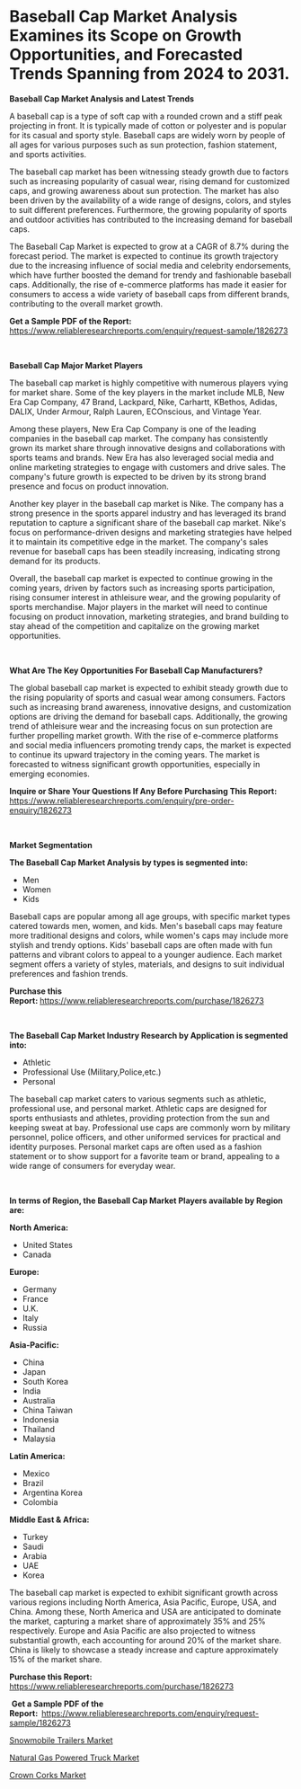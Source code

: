 <p><h1>Baseball Cap Market Analysis Examines its Scope on Growth Opportunities, and Forecasted Trends Spanning from 2024 to 2031.</h1></p><p><strong>Baseball Cap Market Analysis and Latest Trends</strong></p>
<p><p>A baseball cap is a type of soft cap with a rounded crown and a stiff peak projecting in front. It is typically made of cotton or polyester and is popular for its casual and sporty style. Baseball caps are widely worn by people of all ages for various purposes such as sun protection, fashion statement, and sports activities.</p><p>The baseball cap market has been witnessing steady growth due to factors such as increasing popularity of casual wear, rising demand for customized caps, and growing awareness about sun protection. The market has also been driven by the availability of a wide range of designs, colors, and styles to suit different preferences. Furthermore, the growing popularity of sports and outdoor activities has contributed to the increasing demand for baseball caps.</p><p>The Baseball Cap Market is expected to grow at a CAGR of 8.7% during the forecast period. The market is expected to continue its growth trajectory due to the increasing influence of social media and celebrity endorsements, which have further boosted the demand for trendy and fashionable baseball caps. Additionally, the rise of e-commerce platforms has made it easier for consumers to access a wide variety of baseball caps from different brands, contributing to the overall market growth.</p></p>
<p><strong>Get a Sample PDF of the Report:&nbsp;</strong> <a href="https://www.reliableresearchreports.com/enquiry/request-sample/1826273">https://www.reliableresearchreports.com/enquiry/request-sample/1826273</a></p>
<p>&nbsp;</p>
<p><strong>Baseball Cap Major Market Players</strong></p>
<p><p>The baseball cap market is highly competitive with numerous players vying for market share. Some of the key players in the market include MLB, New Era Cap Company, 47 Brand, Lackpard, Nike, Carhartt, KBethos, Adidas, DALIX, Under Armour, Ralph Lauren, ECOnscious, and Vintage Year.</p><p>Among these players, New Era Cap Company is one of the leading companies in the baseball cap market. The company has consistently grown its market share through innovative designs and collaborations with sports teams and brands. New Era has also leveraged social media and online marketing strategies to engage with customers and drive sales. The company's future growth is expected to be driven by its strong brand presence and focus on product innovation.</p><p>Another key player in the baseball cap market is Nike. The company has a strong presence in the sports apparel industry and has leveraged its brand reputation to capture a significant share of the baseball cap market. Nike's focus on performance-driven designs and marketing strategies have helped it to maintain its competitive edge in the market. The company's sales revenue for baseball caps has been steadily increasing, indicating strong demand for its products.</p><p>Overall, the baseball cap market is expected to continue growing in the coming years, driven by factors such as increasing sports participation, rising consumer interest in athleisure wear, and the growing popularity of sports merchandise. Major players in the market will need to continue focusing on product innovation, marketing strategies, and brand building to stay ahead of the competition and capitalize on the growing market opportunities.</p></p>
<p>&nbsp;</p>
<p><strong>What Are The Key Opportunities For Baseball Cap Manufacturers?</strong></p>
<p><p>The global baseball cap market is expected to exhibit steady growth due to the rising popularity of sports and casual wear among consumers. Factors such as increasing brand awareness, innovative designs, and customization options are driving the demand for baseball caps. Additionally, the growing trend of athleisure wear and the increasing focus on sun protection are further propelling market growth. With the rise of e-commerce platforms and social media influencers promoting trendy caps, the market is expected to continue its upward trajectory in the coming years. The market is forecasted to witness significant growth opportunities, especially in emerging economies.</p></p>
<p><strong>Inquire or Share Your Questions If Any Before Purchasing This Report:</strong> <a href="https://www.reliableresearchreports.com/enquiry/pre-order-enquiry/1826273">https://www.reliableresearchreports.com/enquiry/pre-order-enquiry/1826273</a></p>
<p>&nbsp;</p>
<p><strong>Market Segmentation</strong></p>
<p><strong>The Baseball Cap Market Analysis by types is segmented into:</strong></p>
<p><ul><li>Men</li><li>Women</li><li>Kids</li></ul></p>
<p><p>Baseball caps are popular among all age groups, with specific market types catered towards men, women, and kids. Men's baseball caps may feature more traditional designs and colors, while women's caps may include more stylish and trendy options. Kids' baseball caps are often made with fun patterns and vibrant colors to appeal to a younger audience. Each market segment offers a variety of styles, materials, and designs to suit individual preferences and fashion trends.</p></p>
<p><strong>Purchase this Report:&nbsp;</strong><a href="https://www.reliableresearchreports.com/purchase/1826273">https://www.reliableresearchreports.com/purchase/1826273</a></p>
<p>&nbsp;</p>
<p><strong>The Baseball Cap Market Industry Research by Application is segmented into:</strong></p>
<p><ul><li>Athletic</li><li>Professional Use (Military,Police,etc.)</li><li>Personal</li></ul></p>
<p><p>The baseball cap market caters to various segments such as athletic, professional use, and personal market. Athletic caps are designed for sports enthusiasts and athletes, providing protection from the sun and keeping sweat at bay. Professional use caps are commonly worn by military personnel, police officers, and other uniformed services for practical and identity purposes. Personal market caps are often used as a fashion statement or to show support for a favorite team or brand, appealing to a wide range of consumers for everyday wear.</p></p>
<p>&nbsp;</p>
<p><strong>In terms of Region, the Baseball Cap Market Players available by Region are:</strong></p>
<p>
    <p> <strong> North America: </strong>
        <ul>
            <li>United States</li>
            <li>Canada</li>
        </ul>
        </p> 
    <p> <strong> Europe: </strong>
        <ul>
            <li>Germany</li>
            <li>France</li>
            <li>U.K.</li>
            <li>Italy</li>
            <li>Russia</li>
        </ul>
        </p> 
    <p> <strong> Asia-Pacific: </strong>
        <ul>
            <li>China</li>
            <li>Japan</li>
            <li>South Korea</li>
            <li>India</li>
            <li>Australia</li>
            <li>China Taiwan</li>
            <li>Indonesia</li>
            <li>Thailand</li>
            <li>Malaysia</li>
        </ul>
        </p> 
    <p> <strong> Latin America: </strong>
        <ul>
            <li>Mexico</li>
            <li>Brazil</li>
            <li>Argentina Korea</li>
            <li>Colombia</li>
        </ul>
        </p> 
    <p> <strong> Middle East & Africa: </strong>
        <ul>
            <li>Turkey</li>
            <li>Saudi</li>
            <li>Arabia</li>
            <li>UAE</li>
            <li>Korea</li>
        </ul>
    </p>
    </p>
<p><p>The baseball cap market is expected to exhibit significant growth across various regions including North America, Asia Pacific, Europe, USA, and China. Among these, North America and USA are anticipated to dominate the market, capturing a market share of approximately 35% and 25% respectively. Europe and Asia Pacific are also projected to witness substantial growth, each accounting for around 20% of the market share. China is likely to showcase a steady increase and capture approximately 15% of the market share.</p></p>
<p><strong>Purchase this Report: </strong><a href="https://www.reliableresearchreports.com/purchase/1826273">https://www.reliableresearchreports.com/purchase/1826273</a></p>
<p>&nbsp;<strong>Get a Sample PDF of the Report:&nbsp;&nbsp;</strong><a href="https://www.reliableresearchreports.com/enquiry/request-sample/1826273">https://www.reliableresearchreports.com/enquiry/request-sample/1826273</a></p>
<p><strong></strong></p>
<p><p><a href="https://florentine-yuzu-f42.notion.site/Snowmobile-Trailers-Market-Challenges-Opportunities-and-Growth-Drivers-and-Major-Market-Players-f-1c77b2a324dd40bc88ea8447a97f1a88">Snowmobile Trailers Market</a></p><p><a href="https://changeable-paste-463.notion.site/Natural-Gas-Powered-Truck-Market-with-the-goal-of-estimating-the-market-size-and-future-growth-poten-fd9ef2294a154809ae9a11c4d44c81bc">Natural Gas Powered Truck Market</a></p><p><a href="https://github.com/sonuprakash1/Market-Research-Report-List-1/blob/main/crown-corks-market.md">Crown Corks Market</a></p></p>